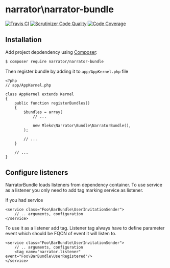 # narrator\narrator-bundle

[![Travis CI](https://travis-ci.org/mleko/narrator-bundle.svg?branch=master)](https://travis-ci.org/mleko/narrator-bundle)
[![Scrutinizer Code Quality](https://scrutinizer-ci.com/g/mleko/narrator-bundle/badges/quality-score.png?b=master)](https://scrutinizer-ci.com/g/mleko/narrator-bundle/?branch=master)
[![Code Coverage](https://scrutinizer-ci.com/g/mleko/narrator-bundle/badges/coverage.png?b=master)](https://scrutinizer-ci.com/g/mleko/narrator-bundle/?branch=master)

## Installation

Add project depdendency using [Composer](http://getcomposer.org/):

```sh
$ composer require narrator/narrator-bundle
```

Then register bundle by adding it to `app/AppKernel.php` file

```
<?php
// app/AppKernel.php

class AppKernel extends Kernel
{
    public function registerBundles()
    {
        $bundles = array(
            // ...

            new Mleko\Narrator\Bundle\NarratorBundle(),
        );

        // ...
    }

    // ...
}
```

## Configure listeners

NarratorBundle loads listeners from dependency container.
To use service as a listener you only need to add tag marking service as listener.

If you had service
```
<service class="Foo\BarBundle\UserInvitationSender">
    // .. arguments, configuration
</service>
```

To use it as a listener add tag. Listener tag always have to define parameter event which should be FQCN of event it will listen to.

```
<service class="Foo\BarBundle\UserInvitationSender">
    // .. arguments, configuration
    <tag name="narrator.listener" event="Foo\BarBundle\UserRegistered"/>
</service>
```
